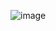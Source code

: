 ![image](https://user-images.githubusercontent.com/80968031/126772528-0dbde1ed-95bc-4c38-854f-7341ad69117b.png)


